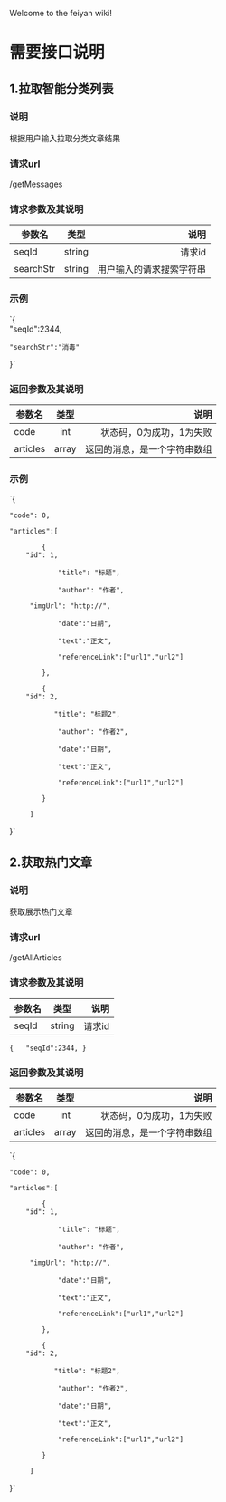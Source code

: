 Welcome to the feiyan wiki!
# 需要接口说明
## 1.拉取智能分类列表
### 说明
根据用户输入拉取分类文章结果
### 请求url
/getMessages
### 请求参数及其说明
|参数名          | 类型           | 说明  |
| ------------- |:-------------:| -----:|
| seqId     | string | 请求id |
| searchStr      | string | 用户输入的请求搜索字符串 |

### 示例
`{  
    "seqId":2344,
	
    "searchStr":"消毒"
}`
### 返回参数及其说明
|参数名          | 类型           | 说明  |
| ------------- |:-------------:| -----:|
| code| int| 状态码，0为成功，1为失败 |
| articles| array| 返回的消息，是一个字符串数组 |

### 示例
`{

    "code": 0,
	
    "articles":[
	
            {
		"id": 1,
			
                "title": "标题",
				
                "author": "作者",
		
		 "imgUrl": "http://",
				
                "date":"日期",
				
                "text":"正文",
				
                "referenceLink":["url1","url2"]
				
            },
			
            {
		"id": 2,
		
               "title": "标题2",
			   
                "author": "作者2",
				
                "date":"日期",
				
                "text":"正文",
				
                "referenceLink":["url1","url2"]
				
            }
			
         ]
		 
}`

## 2.获取热门文章
### 说明
获取展示热门文章
### 请求url
/getAllArticles
### 请求参数及其说明
|参数名          | 类型           | 说明  |
| ------------- |:-------------:| -----:|
| seqId     | string | 请求id |
`{  
    "seqId":2344,
}`
### 返回参数及其说明
|参数名          | 类型           | 说明  |
| ------------- |:-------------:| -----:|
| code| int| 状态码，0为成功，1为失败 |
| articles| array| 返回的消息，是一个字符串数组 |
`{

    "code": 0,
	
    "articles":[
	
            {
		"id": 1,
			
                "title": "标题",
				
                "author": "作者",
		
		 "imgUrl": "http://",
				
                "date":"日期",
				
                "text":"正文",
				
                "referenceLink":["url1","url2"]
				
            },
			
            {
		"id": 2,
		
               "title": "标题2",
			   
                "author": "作者2",
				
                "date":"日期",
				
                "text":"正文",
				
                "referenceLink":["url1","url2"]
				
            }
			
         ]
		 
}`
